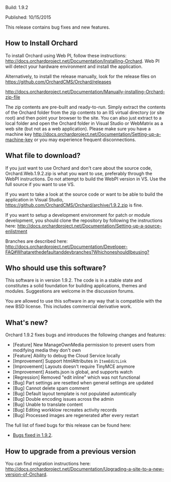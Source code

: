 Build: 1.9.2

Published: 10/15/2015

This release contains bug fixes and new features.

How to Install Orchard
----------------------

To install Orchard using Web PI, follow these instructions:
<http://docs.orchardproject.net/Documentation/Installing-Orchard>.
Web PI will detect your hardware environment and install the application.

Alternatively, to install the release manually, look for the release files on 
https://github.com/OrchardCMS/Orchard/releases

<http://docs.orchardproject.net/Documentation/Manually-installing-Orchard-zip-file>

The zip contents are pre-built and ready-to-run. Simply extract the contents of the Orchard
folder from the zip contents to an IIS virtual directory (or site root) and then point your
browser to the site. You can also just extract to a local folder and open the Orchard
folder in Visual Studio or WebMatrix as a web site (but not as a web application).
Please make sure you have a machine key
<http://docs.orchardproject.net/Documentation/Setting-up-a-machine-key>
or you may experience frequent disconnections.

What file to download?
----------------------

If you just want to use Orchard and don't care about the source code, Orchard.Web.1.9.2.zip
is what you want to use, preferably through the WebPI instructions.
Do not attempt to build the WebPI version in VS. Use the full source if you want to use VS.

If you want to take a look at the source code or want to be able to build the application in Visual Studio,
https://github.com/OrchardCMS/Orchard/archive/1.9.2.zip is fine.

If you want to setup a development environment for patch or module development,
you should clone the repository by following the instructions here:
<http://docs.orchardproject.net/Documentation/Setting-up-a-source-enlistment>

Branches are described here: <http://docs.orchardproject.net/Documentation/Developer-FAQ#Whatarethedefaultanddevbranches?WhichoneshouldIbeusing?>

Who should use this software?
-----------------------------

This software is in version 1.9.2. The code is in a stable state and constitutes
a solid foundation for building applications, themes and modules.
Suggestions are welcome in the discussion forums.

You are allowed to use this software in any way that is compatible with the new BSD license.
This includes commercial derivative work.

What's new?
-----------

Orchard 1.9.2 fixes bugs and introduces the following changes and features:

* [Feature] New ManageOwnMedia permission to prevent users from modifying media they don't own
* [Feature] Ability to debug the Cloud Service locally
* [Improvement] Support htmlAttributes in `ItemEditLink`
* [Improvement] Layouts doesn't require TinyMCE anymore
* [Improvement] Assets.json is global, and supports watch
* [Regression] Removed "edit inline" which was not functional
* [Bug] Part settings are resetted when general settings are updated
* [Bug] Cannot delete spam comment
* [Bug] Default layout template is not populated automtically
* [Bug] Double encoding issues across the admin
* [Bug] Unable to translate content
* [Bug] Editing workklow recreates activity records
* [Bug] Processed images are regenerated after every restart


The full list of fixed bugs for this release can be found here:

* [Bugs fixed in 1.9.2](https://github.com/OrchardCMS/Orchard/issues?utf8=%E2%9C%93&q=is%3Aclosed+is%3Aissue+milestone%3A%22Orchard+1.9.2%22+).

How to upgrade from a previous version
--------------------------------------

You can find migration instructions here: <http://docs.orchardproject.net/Documentation/Upgrading-a-site-to-a-new-version-of-Orchard>.
